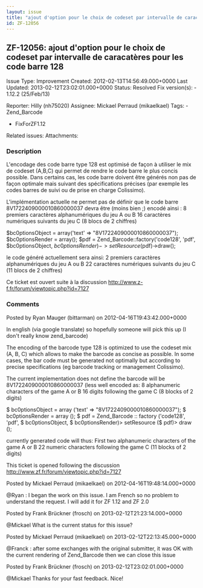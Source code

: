 ```yaml
---
layout: issue
title: "ajout d'option pour le choix de codeset par intervalle de caracatères pour les code barre 128"
id: ZF-12056
---
```


ZF-12056: ajout d'option pour le choix de codeset par intervalle de caracatères pour les code barre 128
-------------------------------------------------------------------------------------------------------

 Issue Type: Improvement Created: 2012-02-13T14:56:49.000+0000 Last Updated: 2013-02-12T23:02:01.000+0000 Status: Resolved Fix version(s): - 1.12.2 (25/Feb/13)
 
 Reporter:  Hilly (nh75020)  Assignee:  Mickael Perraud (mikaelkael)  Tags: - Zend\_Barcode
- FixForZF1.12
 
 Related issues: 
 Attachments: 
### Description

L'encodage des code barre type 128 est optimisé de façon à utiliser le mix de codeset (A,B,C) qui permet de rendre le code barre le plus concis possible. Dans certains cas, les code barre doivent être générés non pas de façon optimale mais suivant des spécifications précises (par exemple les codes barres de suivi ou de prise en charge Colissimo).

L'implémentation actuelle ne permet pas de définir que le code barre 8V1722409000010860000037 devra être (moins bien ;) encodé ainsi : 8 premiers caractères alphanumériques du jeu A ou B 16 caractères numériques suivants du jeu C (8 blocs de 2 chiffres)

$bc0ptionsObject = array('text' => "8V1722409000010860000037"); $bc0ptionsRender = array(); $pdf = Zend\_Barcode::factory('code128', 'pdf', $bc0ptionsObject, $bc0ptionsRender )->setResource($pdf)->draw();

le code généré actuellement sera ainsi: 2 premiers caractères alphanumériques du jeu A ou B 22 caractères numériques suivants du jeu C (11 blocs de 2 chiffres)

Ce ticket est ouvert suite à la discussion <http://www.z-f.fr/forum/viewtopic.php?id=7127>

 

 

### Comments

Posted by Ryan Mauger (bittarman) on 2012-04-16T19:43:42.000+0000

In english (via google translate) so hopefully someone will pick this up (I don't really know zend\_barcode)

The encoding of the barcode type 128 is optimized to use the codeset mix (A, B, C) which allows to make the barcode as concise as possible. In some cases, the bar code must be generated not optimally but according to precise specifications (eg barcode tracking or management Colissimo).

The current implementation does not define the barcode will be 8V1722409000010860000037 (less well encoded as: 8 alphanumeric characters of the game A or B 16 digits following the game C (8 blocks of 2 digits)

$ bc0ptionsObject = array ('text' => "8V1722409000010860000037"); $ bc0ptionsRender = array (); $ pdf = Zend\_Barcode :: factory ('code128', 'pdf', $ bc0ptionsObject, $ bc0ptionsRender)> setResource ($ pdf)> draw ();

currently generated code will thus: First two alphanumeric characters of the game A or B 22 numeric characters following the game C (11 blocks of 2 digits)

This ticket is opened following the discussion <http://www.zf.fr/forum/viewtopic.php?id=7127>

 

 

Posted by Mickael Perraud (mikaelkael) on 2012-04-16T19:48:14.000+0000

@Ryan : I began the work on this issue. I am French so no problem to understand the request. I will add it for ZF 1.12 and ZF 2.0

 

 

Posted by Frank Brückner (frosch) on 2013-02-12T21:23:14.000+0000

@Mickael What is the current status for this issue?

 

 

Posted by Mickael Perraud (mikaelkael) on 2013-02-12T22:13:45.000+0000

@Franck : after some exchanges with the original submitter, it was OK with the current rendering of Zend\_Barcode then we can close this issue

 

 

Posted by Frank Brückner (frosch) on 2013-02-12T23:02:01.000+0000

@Mickael Thanks for your fast feedback. Nice!

 

 